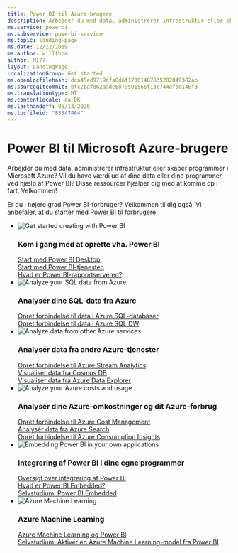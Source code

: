 ```yaml
---
title: Power BI til Azure-brugere
description: Arbejder du med data, administrerer infrastruktur eller skaber programmer i Microsoft Azure?
ms.service: powerbi
ms.subservice: powerbi-service
ms.topic: landing-page
ms.date: 12/12/2019
ms.author: willthom
author: MI77
layout: LandingPage
LocalizationGroup: Get started
ms.openlocfilehash: dca45ed9719dfa8d6f17001407835282049382ab
ms.sourcegitcommit: bfc2baf862aade6873501566f13c744efdd146f3
ms.translationtype: HT
ms.contentlocale: da-DK
ms.lasthandoff: 05/13/2020
ms.locfileid: "83347464"
---
```

# <a name="power-bi-for-microsoft-azure-users"></a>Power BI til Microsoft Azure-brugere 

Arbejder du med data, administrerer infrastruktur eller skaber programmer i Microsoft Azure? Vil du have værdi ud af dine data eller dine programmer ved hjælp af Power BI? Disse ressourcer hjælper dig med at komme op i fart. Velkommen!

Er du i højere grad Power BI-forbruger? Velkommen til dig også. Vi anbefaler, at du starter med [Power BI til forbrugere](../consumer/index.yml).

<ul class="panelContent cardsF"> 
            <li> 
                  <div class="cardSize"> 
                        <div class="cardPadding"> 
                              <div class="card"> 
                                    <div class="cardImageOuter">
                                          <div class="cardImage">
                                                <img alt="Get started creating with Power BI" src="media/power-bi-creator-landing/power-bi-designer-get-started.svg" data-linktype="relative-path">
                                          </div>
                                    </div>
                                    <div class="cardText"> 
                                          <h3>Kom i gang med at oprette vha. Power BI</h3> 
                                          <p></p>
                                               <a href="../fundamentals/desktop-what-is-desktop.md">Start med Power BI Desktop</a><br/> 
                                               <a href="../fundamentals/power-bi-overview.md">Start med Power BI-tjenesten</a><br/> 
                                               <a href="../report-server/get-started.md">Hvad er Power BI-rapportserveren?</a>
                                    </div> 
                              </div> 
                        </div> 
                  </div> 
            </li>
            <li> 
                  <div class="cardSize"> 
                        <div class="cardPadding"> 
                              <div class="card"> 
                                    <div class="cardImageOuter">
                                          <div class="cardImage">
                                                <img alt="Analyze your SQL data from Azure" src="media/power-bi-creator-landing/power-bi-designer-transform-shape-data.svg" data-linktype="relative-path">
                                          </div>
                                    </div>
                                    <div class="cardText"> 
                                          <h3>Analysér dine SQL-data fra Azure</h3> 
                                          <p></p>
                                                <a href="service-azure-sql-database-with-direct-connect.md">Opret forbindelse til data i Azure SQL-databaser</a><br/> 
                                                <a href="service-azure-sql-data-warehouse-with-direct-connect.md">Opret forbindelse til data i Azure SQL DW</a> 
                                    </div> 
                              </div> 
                        </div> 
                  </div> 
            </li>
            <li> 
                  <div class="cardSize"> 
                        <div class="cardPadding"> 
                              <div class="card"> 
                                    <div class="cardImageOuter">
                                          <div class="cardImage">
                                                <img alt="Analyze data from other Azure services" src="media/power-bi-creator-landing/power-bi-designer-connect-data.svg" data-linktype="relative-path">
                                          </div>
                                    </div>
                                    <div class="cardText"> 
                                          <h3>Analysér data fra andre Azure-tjenester</h3> 
                                          <p></p>
                                                <a href="https://docs.microsoft.com/azure/stream-analytics/stream-analytics-power-bi-dashboard">Opret forbindelse til Azure Stream Analytics</a><br/> 
                                                <a href="https://docs.microsoft.com/azure/cosmos-db/powerbi-visualize">Visualiser data fra Cosmos DB</a><br/> 
                                                <a href="https://docs.microsoft.com/azure/data-explorer/visualize-power-bi">Visualiser data fra Azure Data Explorer</a>
                                    </div> 
                              </div> 
                        </div> 
                  </div> 
            </li>
            <li> 
                  <div class="cardSize"> 
                        <div class="cardPadding"> 
                              <div class="card"> 
                                    <div class="cardImageOuter">
                                          <div class="cardImage">
                                                <img alt="Analyze your Azure costs and usage" src="media/power-bi-creator-landing/power-bi-designer-licensing.svg" data-linktype="relative-path">
                                          </div>
                                    </div>
                                    <div class="cardText"> 
                                          <h3>Analysér dine Azure-omkostninger og dit Azure-forbrug</h3> 
                                          <p></p>
                                                <a href="desktop-connect-azure-cost-management.md">Opret forbindelse til Azure Cost Management</a><br/> 
                                                <a href="service-connect-to-azure-search.md">Analysér data fra Azure Search</a><br/> 
                                                <a href="desktop-connect-azure-consumption-insights.md">Opret forbindelse til Azure Consumption Insights</a>
                                    </div> 
                              </div> 
                        </div> 
                  </div> 
            </li>
            <li> 
                  <div class="cardSize"> 
                        <div class="cardPadding"> 
                              <div class="card"> 
                                    <div class="cardImageOuter">
                                          <div class="cardImage">
                                                <img alt="Embedding Power BI in your own applications" src="media/power-bi-creator-landing/power-bi-designer-modeling-data-relationships.svg" data-linktype="relative-path">
                                          </div>
                                    </div>
                                    <div class="cardText"> 
                                          <h3>Integrering af Power BI i dine egne programmer</h3> 
                                          <p></p>
                                                <a href="../developer/embedded/embedding.md">Oversigt over integrering af Power BI</a><br/>
                                                <a href="../developer/embedded/azure-pbie-what-is-power-bi-embedded.md">Hvad er Power BI Embedded?</a><br/> 
                                                <a href="../developer/embedded/embed-sample-for-customers.md">Selvstudium: Power BI Embedded </a> 
                                    </div> 
                              </div> 
                        </div> 
                  </div> 
            </li>
            <li> 
                  <div class="cardSize"> 
                        <div class="cardPadding"> 
                              <div class="card"> 
                                    <div class="cardImageOuter">
                                          <div class="cardImage">
                                                <img alt="Azure Machine Learning" src="media/power-bi-creator-landing/power-bi-designer-create-reports-visuals-dashboards.svg" data-linktype="relative-path">
                                          </div>
                                    </div>
                                    <div class="cardText"> 
                                          <h3>Azure Machine Learning</h3> 
                                          <p></p>
                                                <a href="../transform-model/service-machine-learning-integration.md">Azure Machine Learning og Power BI</a><br/> 
                                                <a href="service-tutorial-invoke-machine-learning-model.md">Selvstudium: Aktivér en Azure Machine Learning-model fra Power BI</a><br/> 
                                    </div> 
                              </div> 
                        </div> 
                  </div> 
            </li>
</ul>
